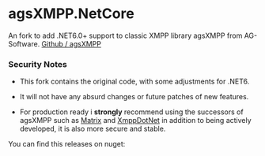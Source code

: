 # agsXMPP.NetCore

An fork to add .NET6.0+ support to classic XMPP library agsXMPP from AG-Software. [Github / agsXMPP](https://github.com/agnauck/agsXMPP)

### Security Notes

- This fork contains the original code, with some adjustments for .NET6.

- It will not have any absurd changes or future patches of new features.

- For production ready i **strongly** recommend using the successors of agsXMPP such as [Matrix](https://www.ag-software.net/matrix-xmpp-sdk/) and [XmppDotNet](https://xmppdotnet.org/) in addition to being actively developed, it is also more secure and stable.


You can find this releases on nuget: 